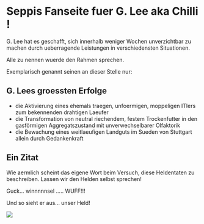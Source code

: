 # Seppis Fanseite fuer G. Lee aka Chilli !

G. Lee hat es geschafft, sich innerhalb weniger Wochen unverzichtbar zu machen durch ueberragende Leistungen in verschiedensten Situationen.

Alle zu nennen wuerde den Rahmen sprechen. 

Exemplarisch genannt seinen an dieser Stelle nur:



## G. Lees groessten Erfolge

* die Aktivierung eines ehemals traegen, unfoermigen, moppeligen ITlers zum bekennenden drahtigen Laeufer
* die Transformation von neutral riechendem, festem Trockenfutter in den gasförmigen Aggregatszustand mit unverwechselbarer Olfaktorik
* die Bewachung eines weitlaeufigen Landguts im Sueden von Stuttgart allein durch Gedankenkraft



## Ein Zitat
Wie aermlich scheint das eigene Wort beim Versuch, diese Heldentaten zu beschreiben.
Lassen wir den Helden selbst sprechen!

Guck... winnnnnsel ..... WUFF!!!



Und so sieht er aus... unser Held!

<img src="http://seppix.de/glee/glee1.jpg"/>

